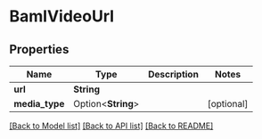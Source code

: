 # BamlVideoUrl

## Properties

Name | Type | Description | Notes
------------ | ------------- | ------------- | -------------
**url** | **String** |  | 
**media_type** | Option<**String**> |  | [optional]

[[Back to Model list]](../README.md#documentation-for-models) [[Back to API list]](../README.md#documentation-for-api-endpoints) [[Back to README]](../README.md)


